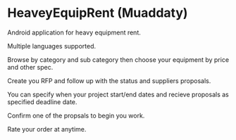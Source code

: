 # HeaveyEquipRent (Muaddaty)


Android application for heavy equipment rent.

Multiple languages supported.

Browse by category and sub category then choose your equipment by price and other spec.

Create you RFP and follow up with the status and suppliers proposals.

You can specify when your project start/end dates and recieve proposals as specified deadline date.

Confirm one of the propsals to begin you work.

Rate your order at anytime.
